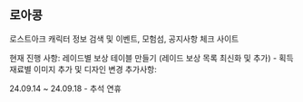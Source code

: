 ## 로아콩

로스트아크 캐릭터 정보 검색 및 이벤트, 모험섬, 공지사항 체크 사이트

현재 진행 사항: 레이드별 보상 테이블 만들기 (레이드 보상 목록 최신화 및 추가) - 획득 재료별 이미지 추가 및 디자인 변경
추가사항:

24.09.14 ~ 24.09.18 - 추석 연휴
